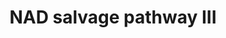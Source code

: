 ---
annotations:
- type: Pathway Ontology
  value: nicotinamide adenine dinucleotide biosynthetic pathway
- type: Pathway Ontology
  value: purine salvage pathway
- type: Pathway Ontology
  value: pyridine nucleotide biosynthetic pathway
authors:
- Cizar
- AlexanderPico
- MaintBot
description: In addition to de novo synthesis of NAD (NAD biosynthesis II (from tryptophan))
  and regeneration from nicotinamide degradation products and extracellular nicotinate
  (NAD salvage pathway I), yeast posseses an additional route for synthesizing NAD,
  called the nicotinamide riboside salvage pathway [Bieganowsk04]. In this pathway
  1-(β-D ribofuranosyl)nicotinamide is converted to β-nicotinamide D-ribonucleotide
  and subsequently to NAD+, in reactions catalyzed by the enzymes nicotinamide riboside
  kinase and nicotinamide mononucleotide adenylyltransferase [Bieganowsk04].  Bacteria
  that lack the enzymes for de novo NAD biosynthesis are able to convert extracellular
  NAD to less polar degradation products, which are then imported into the cell and
  processed back to NAD via 1-(β-D ribofuranosyl)nicotinamide (see NAD salvage pathway
  II) [Bieganowsk04]. However, the genes that those bacteria utilize to convert the
  extracellular NAD into 1-(β-D ribofuranosyl)nicotinamide have not been identified
  in fungi or animals, which may have only the later part of the pathway, as described
  here [Bieganowsk04].
last-edited: 2019-08-16
organisms:
- Escherichia coli
redirect_from:
- /index.php/Pathway:WP2488
- /instance/WP2488
schema-jsonld:
- '@context': https://schema.org/
  '@id': https://wikipathways.github.io/pathways/WP2488.html
  '@type': Dataset
  creator:
    '@type': Organization
    name: WikiPathways
  description: In addition to de novo synthesis of NAD (NAD biosynthesis II (from
    tryptophan)) and regeneration from nicotinamide degradation products and extracellular
    nicotinate (NAD salvage pathway I), yeast posseses an additional route for synthesizing
    NAD, called the nicotinamide riboside salvage pathway [Bieganowsk04]. In this
    pathway 1-(β-D ribofuranosyl)nicotinamide is converted to β-nicotinamide D-ribonucleotide
    and subsequently to NAD+, in reactions catalyzed by the enzymes nicotinamide riboside
    kinase and nicotinamide mononucleotide adenylyltransferase [Bieganowsk04].  Bacteria
    that lack the enzymes for de novo NAD biosynthesis are able to convert extracellular
    NAD to less polar degradation products, which are then imported into the cell
    and processed back to NAD via 1-(β-D ribofuranosyl)nicotinamide (see NAD salvage
    pathway II) [Bieganowsk04]. However, the genes that those bacteria utilize to
    convert the extracellular NAD into 1-(β-D ribofuranosyl)nicotinamide have not
    been identified in fungi or animals, which may have only the later part of the
    pathway, as described here [Bieganowsk04].
  keywords:
  - NAD
  - riboside
  - Adenosine
  - Hydrogen Ion
  - nadR
  - Nicotinamide ribotide
  - ADP
  - Pyrophosphate
  - triphosphate
  - Nicotinamide
  license: CC0
  name: NAD salvage pathway III
seo: CreativeWork
title: NAD salvage pathway III
wpid: WP2488
---